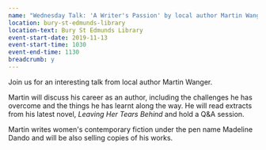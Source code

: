 ```yaml
---
name: "Wednesday Talk: 'A Writer's Passion' by local author Martin Wanger"
location: bury-st-edmunds-library
location-text: Bury St Edmunds Library
event-start-date: 2019-11-13
event-start-time: 1030
event-end-time: 1130
breadcrumb: y
---
```


Join us for an interesting talk from local author Martin Wanger.

Martin will discuss his career as an author, including the challenges he has overcome and the things he has learnt along the way. He will read extracts from his latest novel, <cite>Leaving Her Tears Behind</cite> and hold a Q&A session. 

Martin writes women's contemporary fiction under the pen name Madeline Dando and will be also selling copies of his works.
